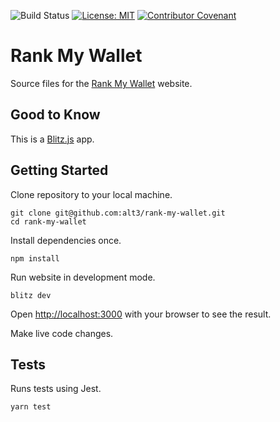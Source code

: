 ![Build Status](https://github.com/alt3/rank-my-wallet/actions/workflows/ci.yml/badge.svg?branch=main)
[![License: MIT](https://img.shields.io/badge/License-MIT-yellow.svg?style=flat-square)](LICENSE.md)
[![Contributor Covenant](https://img.shields.io/badge/Contributor%20Covenant-v2.1%20adopted-ff69b4.svg?style=flat-square)](https://www.contributor-covenant.org/version/2/1/code_of_conduct)

# Rank My Wallet

Source files for the [Rank My Wallet](https://rankmyallet.com) website.

## Good to Know

This is a [Blitz.js](https://github.com/blitz-js/blitz) app.

## Getting Started

Clone repository to your local machine.

```
git clone git@github.com:alt3/rank-my-wallet.git
cd rank-my-wallet
```

Install dependencies once.

```
npm install
```

Run website in development mode.

```
blitz dev
```

Open [http://localhost:3000](http://localhost:3000) with your browser to see the result.

Make live code changes.

## Tests

Runs tests using Jest.

```
yarn test
```
